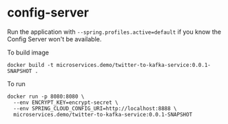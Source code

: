 # config-server

Run the application with `--spring.profiles.active=default` if you know the Config Server won't be available.

To build image
```
docker build -t microservices.demo/twitter-to-kafka-service:0.0.1-SNAPSHOT .
```

To run
```
docker run -p 8080:8080 \
  --env ENCRYPT_KEY=encrypt-secret \
  --env SPRING_CLOUD_CONFIG_URI=http://localhost:8888 \
  microservices.demo/twitter-to-kafka-service:0.0.1-SNAPSHOT
```
